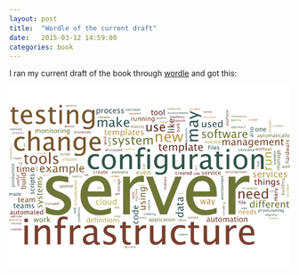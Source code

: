 ```yaml
---
layout: post
title:  "Wordle of the current draft"
date:   2015-03-12 14:59:00
categories: book
---
```


I ran my current draft of the book through [wordle](http://www.wordle.net) and got this:

![Wordle of the book](/images/wordle-2015-03-12.png)


